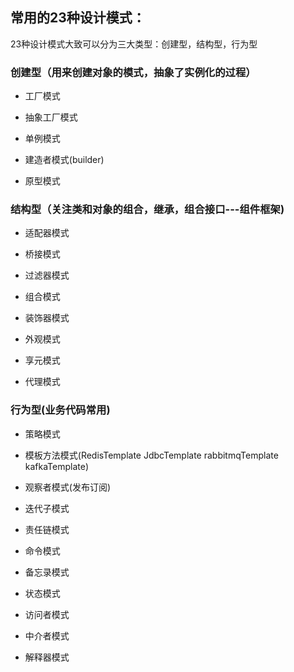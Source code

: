 ## 常用的23种设计模式：
23种设计模式大致可以分为三大类型：创建型，结构型，行为型

### 创建型（用来创建对象的模式，抽象了实例化的过程）

- 工厂模式

- 抽象工厂模式

- 单例模式

- 建造者模式(builder)

- 原型模式

### 结构型（关注类和对象的组合，继承，组合接口---组件框架)

- 适配器模式

- 桥接模式

- 过滤器模式

- 组合模式

- 装饰器模式

- 外观模式

- 享元模式

- 代理模式

### 行为型(业务代码常用)

- 策略模式

- 模板方法模式(RedisTemplate  JdbcTemplate rabbitmqTemplate kafkaTemplate) 

- 观察者模式(发布订阅)

- 迭代子模式

- 责任链模式

- 命令模式

- 备忘录模式

- 状态模式

- 访问者模式

- 中介者模式

- 解释器模式